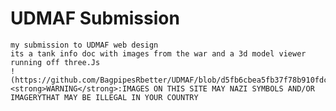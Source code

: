 # UDMAF Submission

    my submission to UDMAF web design
    its a tank info doc with images from the war and a 3d model viewer running off three.Js
    !(https://github.com/BagpipesRbetter/UDMAF/blob/d5fb6cbea5fb37f78b910fdce8b2fdb8af5e16f0/img/Tiger_I_2.gif)
    <strong>WARNING</strong>:IMAGES ON THIS SITE MAY NAZI SYMBOLS AND/OR IMAGERYTHAT MAY BE ILLEGAL IN YOUR COUNTRY
